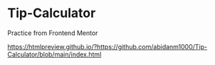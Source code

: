 # Tip-Calculator

Practice from Frontend Mentor

https://htmlpreview.github.io/?https://github.com/abidanm1000/Tip-Calculator/blob/main/index.html
